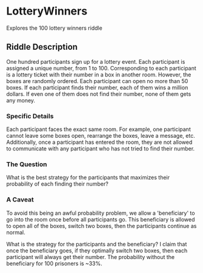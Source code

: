 # LotteryWinners
Explores the 100 lottery winners riddle

## Riddle Description
One hundred participants sign up for a lottery event.
Each participant is assigned a unique number, from 1 to 100.
Corresponding to each participant is a lottery ticket with their number in a box in another room.
However, the boxes are randomly ordered.
Each participant can open no more than 50 boxes.
If each participant finds their number, each of them wins a million dollars.
If even one of them does not find their number, none of them gets any money.

### Specific Details
Each participant faces the exact same room.
For example, one participant cannot leave some boxes open,
rearrange the boxes, leave a message, etc.
Additionally, once a participant has entered the room,
they are not allowed to communicate with any participant who has not tried to find their number.

### The Question
What is the best strategy for the participants that maximizes their probability of each finding their number?

### A Caveat
To avoid this being an awful probability problem,
we allow a 'beneficiary' to go into the room once before all participants go.
This beneficiary is allowed to open all of the boxes,
switch two boxes,
then the participants continue as normal.

What is the strategy for the participants and the beneficiary?
I claim that once the beneficiary goes,
if they optimally switch two boxes,
then each participant will always get their number.
The probability without the beneficiary for 100 prisoners is ~33%.
